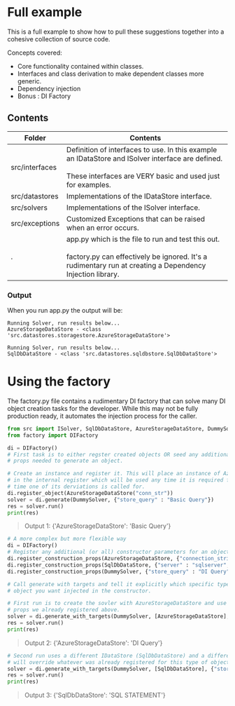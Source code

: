 # Full example

This is a full example to show how to pull these suggestions together into a cohesive collection of source code. 

Concepts covered:
- Core functionality contained within classes. 
- Interfaces and class derivation to make dependent classes more generic.
- Dependency injection
- Bonus : DI Factory

## Contents

|Folder|Contents|
|---------|---------|
|src/interfaces|Definition of interfaces to use. In this example an IDataStore and ISolver interface are defined.<br><br>These interfaces are VERY basic and used just for examples.|
|src/datastores|Implementations of the IDataStore interface.|
|src/solvers|Implementations of the ISolver interface.|
|src/exceptions|Customized Exceptions that can be raised when an error occurs.|
|.|app.py which is the file to run and test this out.<br><br>factory.py can effectively be ignored. It's a rudimentary run at creating a Dependency Injection library.|


### Output
When you run app.py the output will be:
```
Running Solver, run results below...
AzureStorageDataStore - <class 'src.datastores.storagestore.AzureStorageDataStore'>

Running Solver, run results below...
SqlDbDataStore - <class 'src.datastores.sqldbstore.SqlDbDataStore'>
```


# Using the factory
The factory.py file contains a rudimentary DI factory that can solve many DI object creation tasks for the developer. While this may not be fully production ready, it automates the injection process for the caller. 

```python
from src import ISolver, SqlDbDataStore, AzureStorageDataStore, DummySolver
from factory import DIFactory

di = DIFactory()
# First task is to either regster created objects OR seed any additional (or all)
# props needed to generate an object.

# Create an instance and register it. This will place an instance of AzureStorageDataStore
# in the internal register which will be used any time it is required for injection OR any
# time one of its derviations is called for.
di.register_object(AzureStorageDataStore("conn_str"))
solver = di.generate(DummySolver, {"store_query" : "Basic Query"})
res = solver.run()
print(res)
```
> Output 1: {'AzureStorageDataStore': 'Basic Query'}

```python
# A more complex but more flexible way
di = DIFactory()
# Register any additional (or all) constructor parameters for an object.
di.register_construction_props(AzureStorageDataStore, {"connection_string" : "storage_conn"} )
di.register_construction_props(SqlDbDataStore, {"server" : "sqlserver", "user" : "username", "cred" : "usercred"} )
di.register_construction_props(DummySolver, {"store_query" : "DI Query"} )

# Call generate with targets and tell it explicitly which specific type of 
# object you want injected in the constructor. 

# First run is to create the sovler with AzureStorageDataStore and use the interal construction
# props we already registered above. 
solver = di.generate_with_targets(DummySolver, [AzureStorageDataStore], None)
res = solver.run()
print(res)
```
> Output 2: {'AzureStorageDataStore': 'DI Query'}

```python
# Second run uses a different IDataStore (SqlDbDataStore) and a different store query which 
# will override whatever was already registered for this type of object. 
solver = di.generate_with_targets(DummySolver, [SqlDbDataStore], {"store_query" : "SQL STATEMENT"})
res = solver.run()
print(res)
```
> Output 3: {'SqlDbDataStore': 'SQL STATEMENT'}
